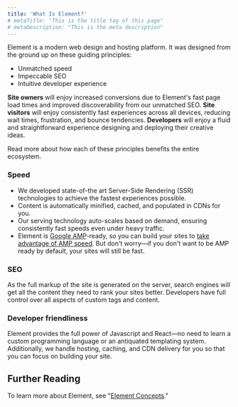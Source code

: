 ```yaml
---
title: 'What Is Element?'
# metaTitle: "This is the title tag of this page"
# metaDescription: "This is the meta description"
---
```


Element is a modern web design and hosting platform. It was designed from the ground up on these guiding principles:

- Unmatched speed
- Impeccable SEO
- Intuitive developer experience

**Site owners** will enjoy increased conversions due to Element's fast page load times and improved discoverability from our unmatched SEO. **Site visitors** will enjoy consistently fast experiences across all devices, reducing wait times, frustration, and bounce tendencies. **Developers** will enjoy a fluid and straightforward experience designing and deploying their creative ideas.

Read more about how each of these principles benefits the entire ecosystem.

### Speed

- We developed state-of-the art Server-Side Rendering (SSR) technologies to achieve the fastest experiences possible.
- Content is automatically minified, cached, and populated in CDNs for you.
- Our serving technology auto-scales based on demand, ensuring consistently fast speeds even under heavy traffic.
- Element is [Google AMP](https://developers.google.com/amp)-ready, so you can build your sites to [take advantage of AMP speed](https://amp.dev/about/how-amp-works/). But don't worry—if you don't want to be AMP ready by default, your sites will still be fast.

### SEO

As the full markup of the site is generated on the server, search engines will get all the content they need to rank your sites better. Developers have full control over all aspects of custom tags and content.

### Developer friendliness

Element provides the full power of Javascript and React—no need to learn a custom programming language or an antiquated templating system. Additionally, we handle hosting, caching, and CDN delivery for you so that you can focus on building your site.

## Further Reading

To learn more about Element, see "[Element Concepts](/explanations/element-concepts)."
